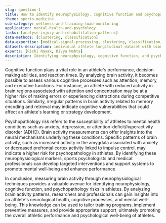 ```yaml
---
slug: question-1
title: How to identify neurophysiology, cognitive function and psychopathology risk in athlete by measuring brain activity?
theme: sports-medicine
sub-category: wellness-and-training-load-monitoring
application: mental-health-and-psychology
tasks: [analyse-injury-and-rehabilitation-patterns]
data-methods: [clustering, classification]
data-expertise: [medical-signal-processing, clustering, classification, psychology-and-mental-health]
datasets-description: individual athlete longitudinal dataset with biometrics data and subjective well-being
experts: [Richi Nayak, Divya Mehta]
description: Identifying neurophysiology, cognitive function, and psychopathology risk in athletes can be crucial for optimizing their performance and overall well-being. One effective approach to achieve this is by measuring brain activity. Neurophysiology refers to the study of the functioning of the nervous system, and assessing brain activity provides valuable insights into an athlete's neurological health. Techniques such as electroencephalography (EEG), functional magnetic resonance imaging (fMRI), and positron emission tomography (PET) can help measure brain activity and detect any abnormalities or patterns that may indicate potential risks.
---
```


Cognitive function plays a vital role in an athlete's performance, decision-making abilities, and reaction times. By analyzing brain activity, it becomes possible to assess various cognitive processes such as attention, memory, and executive functions. For instance, an athlete with reduced activity in brain regions associated with attention and concentration may be at a higher risk of making errors or experiencing distractions during competitive situations. Similarly, irregular patterns in brain activity related to memory encoding and retrieval may indicate cognitive vulnerabilities that could affect an athlete's learning or strategy development.

Psychopathology risk refers to the susceptibility of athletes to mental health conditions such as anxiety, depression, or attention-deficit/hyperactivity disorder (ADHD). Brain activity measurements can offer insights into the neural mechanisms underlying these conditions. Specific patterns of brain activity, such as increased activity in the amygdala associated with anxiety or decreased prefrontal cortex activity linked to impulse control, may indicate a higher risk for psychopathology in athletes. By identifying these neurophysiological markers, sports psychologists and medical professionals can develop targeted interventions and support systems to promote mental well-being and enhance performance.

In conclusion, measuring brain activity through neurophysiological techniques provides a valuable avenue for identifying neurophysiology, cognitive function, and psychopathology risks in athletes. By analyzing brain activity patterns, researchers and professionals can gain insights into an athlete's neurological health, cognitive processes, and mental well-being. This knowledge can be used to tailor training programs, implement preventive measures, and provide appropriate support, ultimately promoting the overall athletic performance and psychological well-being of athletes.
